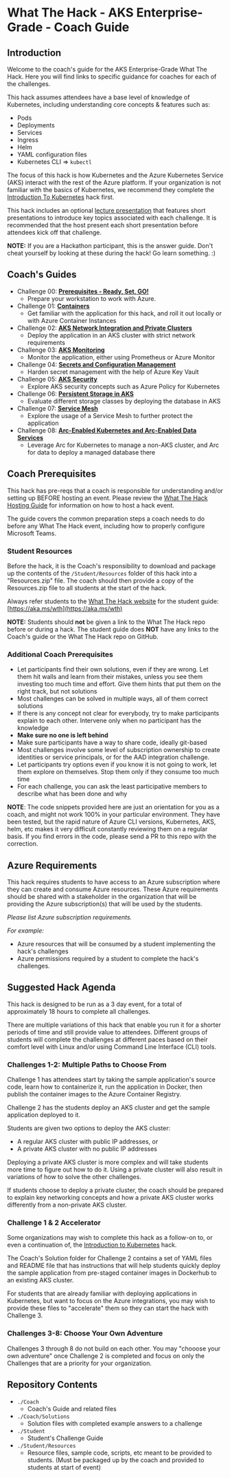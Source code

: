 # What The Hack - AKS Enterprise-Grade - Coach Guide

## Introduction

Welcome to the coach's guide for the AKS Enterprise-Grade What The Hack. Here you will find links to specific guidance for coaches for each of the challenges.

This hack assumes attendees have a base level of knowledge of Kubernetes, including understanding core concepts & features such as:
- Pods
- Deployments
- Services
- Ingress
- Helm
- YAML configuration files
- Kubernetes CLI => `kubectl`

The focus of this hack is how Kubernetes and the Azure Kubernetes Service (AKS) interact with the rest of the Azure platform.  If your organization is not familiar with the basics of Kubernetes, we recommend they complete the [Introduction To Kubernetes](../../001-IntroToKubernetes/) hack first.

This hack includes an optional [lecture presentation](Lectures.pptx?raw=true) that features short presentations to introduce key topics associated with each challenge. It is recommended that the host present each short presentation before attendees kick off that challenge.

**NOTE:** If you are a Hackathon participant, this is the answer guide. Don't cheat yourself by looking at these during the hack! Go learn something. :)

## Coach's Guides

- Challenge 00: **[Prerequisites - Ready, Set, GO!](./Solution-00.md)**
	 - Prepare your workstation to work with Azure.
- Challenge 01: **[Containers](./Solution-01.md)**
	 - Get familiar with the application for this hack, and roll it out locally or with Azure Container Instances
- Challenge 02: **[AKS Network Integration and Private Clusters](./Solution-02.md)**
	 - Deploy the application in an AKS cluster with strict network requirements
- Challenge 03: **[AKS Monitoring](./Solution-03.md)**
	 - Monitor the application, either using Prometheus or Azure Monitor
- Challenge 04: **[Secrets and Configuration Management](./Solution-04.md)**
	 - Harden secret management with the help of Azure Key Vault
- Challenge 05: **[AKS Security](./Solution-05.md)**
	 - Explore AKS security concepts such as Azure Policy for Kubernetes
- Challenge 06: **[Persistent Storage in AKS](./Solution-06.md)**
	 - Evaluate different storage classes by deploying the database in AKS
- Challenge 07: **[Service Mesh](./Solution-07.md)**
	 - Explore the usage of a Service Mesh to further protect the application
- Challenge 08: **[Arc-Enabled Kubernetes and Arc-Enabled Data Services](./Solution-08.md)**
	 - Leverage Arc for Kubernetes to manage a non-AKS cluster, and Arc for data to deploy a managed database there

## Coach Prerequisites

This hack has pre-reqs that a coach is responsible for understanding and/or setting up BEFORE hosting an event. Please review the [What The Hack Hosting Guide](https://aka.ms/wthhost) for information on how to host a hack event.

The guide covers the common preparation steps a coach needs to do before any What The Hack event, including how to properly configure Microsoft Teams.

### Student Resources

Before the hack, it is the Coach's responsibility to download and package up the contents of the `/Student/Resources` folder of this hack into a "Resources.zip" file. The coach should then provide a copy of the Resources.zip file to all students at the start of the hack.

Always refer students to the [What The Hack website](https://aka.ms/wth) for the student guide: [https://aka.ms/wth](https://aka.ms/wth)

**NOTE:** Students should **not** be given a link to the What The Hack repo before or during a hack. The student guide does **NOT** have any links to the Coach's guide or the What The Hack repo on GitHub.

### Additional Coach Prerequisites

* Let participants find their own solutions, even if they are wrong. Let them hit walls and learn from their mistakes, unless you see them investing too much time and effort. Give them hints that put them on the right track, but not solutions
* Most challenges can be solved in multiple ways, all of them correct solutions
* If there is any concept not clear for everybody, try to make participants explain to each other. Intervene only when no participant has the knowledge
* **Make sure no one is left behind**
* Make sure participants have a way to share code, ideally git-based
* Most challenges involve some level of subscription ownership to create identities or service principals, or for the AAD integration challenge.
* Let participants try options even if you know it is not going to work, let them explore on themselves. Stop them only if they consume too much time
* For each challenge, you can ask the least participative members to describe what has been done and why

**NOTE**: The code snippets provided here are just an orientation for you as a coach, and might not work 100% in your particular environment. They have been tested, but the rapid nature of Azure CLI versions, Kubernetes, AKS, helm, etc makes it very difficult constantly reviewing them on a regular basis. If you find errors in the code, please send a PR to this repo with the correction.

## Azure Requirements

This hack requires students to have access to an Azure subscription where they can create and consume Azure resources. These Azure requirements should be shared with a stakeholder in the organization that will be providing the Azure subscription(s) that will be used by the students.

_Please list Azure subscription requirements._

_For example:_

- Azure resources that will be consumed by a student implementing the hack's challenges
- Azure permissions required by a student to complete the hack's challenges.

## Suggested Hack Agenda

This hack is designed to be run as a 3 day event, for a total of approximately 18 hours to complete all challenges. 

There are multiple variations of this hack that enable you run it for a shorter periods of time and still provide value to attendees. Different groups of students will complete the challenges at different paces based on their comfort level with Linux and/or using Command Line Interface (CLI) tools. 

### Challenges 1-2: Multiple Paths to Choose From

Challenge 1 has attendees start by taking the sample application's source code, learn how to containerize it, run the application in Docker, then publish the container images to the Azure Container Registry.

Challenge 2 has the students deploy an AKS cluster and get the sample application deployed to it.

Students are given two options to deploy the AKS cluster:
- A regular AKS cluster with public IP addresses, or 
- A private AKS cluster with no public IP addresses

Deploying a private AKS cluster is more complex and will take students more time to figure out how to do it. Using a private cluster will also result in variations of how to solve the other challenges.

If students choose to deploy a private cluster, the coach should be prepared to explain key networking concepts and how a private AKS cluster works differently from a non-private AKS cluster.

### Challenge 1 & 2 Accelerator

Some organizations may wish to complete this hack as a follow-on to, or even a continuation of, the [Introduction to Kubernetes](../../001-IntroToKubernetes/) hack.

The Coach's Solution folder for Challenge 2 contains a set of YAML files and README file that has instructions that will help students quickly deploy the sample application from pre-staged container images in Dockerhub to an existing AKS cluster.

For students that are already familiar with deploying applications in Kubernetes, but want to focus on the Azure integrations, you may wish to provide these files to "accelerate" them so they can start the hack with Challenge 3.

### Challenges 3-8: Choose Your Own Adventure

Challenges 3 through 8 do not build on each other. You may "chooose your own adventure" once Challenge 2 is completed and focus on only the Challenges that are a priority for your organization.

## Repository Contents

- `./Coach`
  - Coach's Guide and related files
- `./Coach/Solutions`
  - Solution files with completed example answers to a challenge
- `./Student`
  - Student's Challenge Guide
- `./Student/Resources`
  - Resource files, sample code, scripts, etc meant to be provided to students. (Must be packaged up by the coach and provided to students at start of event)
